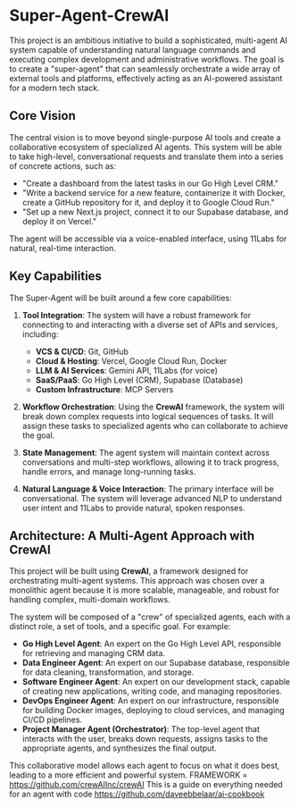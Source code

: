 # Super-Agent-CrewAI

This project is an ambitious initiative to build a sophisticated, multi-agent AI system capable of understanding natural language commands and executing complex development and administrative workflows. The goal is to create a "super-agent" that can seamlessly orchestrate a wide array of external tools and platforms, effectively acting as an AI-powered assistant for a modern tech stack.

## Core Vision

The central vision is to move beyond single-purpose AI tools and create a collaborative ecosystem of specialized AI agents. This system will be able to take high-level, conversational requests and translate them into a series of concrete actions, such as:

-   "Create a dashboard from the latest tasks in our Go High Level CRM."
-   "Write a backend service for a new feature, containerize it with Docker, create a GitHub repository for it, and deploy it to Google Cloud Run."
-   "Set up a new Next.js project, connect it to our Supabase database, and deploy it on Vercel."

The agent will be accessible via a voice-enabled interface, using 11Labs for natural, real-time interaction.

## Key Capabilities

The Super-Agent will be built around a few core capabilities:

1.  **Tool Integration**: The system will have a robust framework for connecting to and interacting with a diverse set of APIs and services, including:
    -   **VCS & CI/CD**: Git, GitHub
    -   **Cloud & Hosting**: Vercel, Google Cloud Run, Docker
    -   **LLM & AI Services**: Gemini API, 11Labs (for voice)
    -   **SaaS/PaaS**: Go High Level (CRM), Supabase (Database)
    -   **Custom Infrastructure**: MCP Servers

2.  **Workflow Orchestration**: Using the **CrewAI** framework, the system will break down complex requests into logical sequences of tasks. It will assign these tasks to specialized agents who can collaborate to achieve the goal.

3.  **State Management**: The agent system will maintain context across conversations and multi-step workflows, allowing it to track progress, handle errors, and manage long-running tasks.

4.  **Natural Language & Voice Interaction**: The primary interface will be conversational. The system will leverage advanced NLP to understand user intent and 11Labs to provide natural, spoken responses.

## Architecture: A Multi-Agent Approach with CrewAI

This project will be built using **CrewAI**, a framework designed for orchestrating multi-agent systems. This approach was chosen over a monolithic agent because it is more scalable, manageable, and robust for handling complex, multi-domain workflows.

The system will be composed of a "crew" of specialized agents, each with a distinct role, a set of tools, and a specific goal. For example:

-   **Go High Level Agent**: An expert on the Go High Level API, responsible for retrieving and managing CRM data.
-   **Data Engineer Agent**: An expert on our Supabase database, responsible for data cleaning, transformation, and storage.
-   **Software Engineer Agent**: An expert on our development stack, capable of creating new applications, writing code, and managing repositories.
-   **DevOps Engineer Agent**: An expert on our infrastructure, responsible for building Docker images, deploying to cloud services, and managing CI/CD pipelines.
-   **Project Manager Agent (Orchestrator)**: The top-level agent that interacts with the user, breaks down requests, assigns tasks to the appropriate agents, and synthesizes the final output.

This collaborative model allows each agent to focus on what it does best, leading to a more efficient and powerful system.
FRAMEWORK = https://github.com/crewAIInc/crewAI
This is a guide on everything needed for an agent with code https://github.com/daveebbelaar/ai-cookbook
